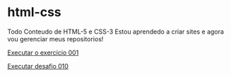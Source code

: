 # html-css
 Todo Conteudo de HTML-5 e CSS-3
Estou aprendedo a criar sites e agora vou gerenciar meus repositorios!


<a href="https://maelrs.github.io/html-css/exercicios/ex001/index.html">Executar o exercício 001</a> 


<a href="https://maelrs.github.io/html-css/desafios/desafio010/index.html"> Executar desafio 010</a>